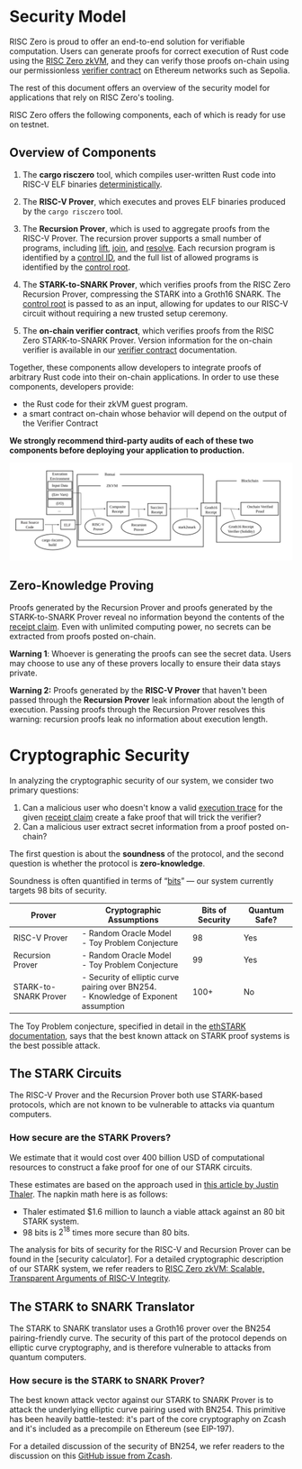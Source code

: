 # Security Model
<!-- This draft assumes we target 98 bits of conjectured soundness for our STARK prover. -->

RISC Zero is proud to offer an end-to-end solution for verifiable computation.
Users can generate proofs for correct execution of Rust code using the [RISC Zero zkVM],
and they can verify those proofs on-chain using our permissionless [verifier contract] on Ethereum networks such as Sepolia.

The rest of this document offers an overview of the security model for applications that rely on RISC Zero's tooling.

RISC Zero offers the following components, each of which is ready for use on testnet.

## Overview of Components

1. The **cargo risczero** tool, which compiles user-written Rust code into RISC-V ELF binaries [deterministically].

2. The **RISC-V Prover**, which executes and proves ELF binaries produced by the `cargo risczero` tool.

3. The **Recursion Prover**, which is used to aggregate proofs from the RISC-V Prover.
The recursion prover supports a small number of programs, including [lift], [join], and [resolve].
Each recursion program is identified by a [control ID], and the full list of allowed programs is identified by the [control root].

1. The **STARK-to-SNARK Prover**, which verifies proofs from the RISC Zero Recursion Prover, compressing the STARK into a Groth16 SNARK.
The [control root] is passed to as an input, allowing for updates to our RISC-V circuit without requiring a new trusted setup ceremony.

1. The **on-chain verifier contract**, which verifies proofs from the RISC Zero STARK-to-SNARK Prover.
Version information for the on-chain verifier is available in our [verifier contract] documentation.

Together, these components allow developers to integrate proofs of arbitrary Rust code into their on-chain applications.
In order to use these components, developers provide:
- the Rust code for their zkVM guest program.
- a smart contract on-chain whose behavior will depend on the output of the Verifier Contract

**We strongly recommend third-party audits of each of these two components before deploying your application to production.**

![Security Model Diagram](../static/diagrams/security-model-diagram.svg)

## Zero-Knowledge Proving
Proofs generated by the Recursion Prover and proofs generated by the STARK-to-SNARK Prover reveal no information beyond the contents of the [receipt claim].
Even with unlimited computing power, no secrets can be extracted from proofs posted on-chain.

**Warning 1**: Whoever is generating the proofs can see the secret data. Users may choose to use any of these provers locally to ensure their data stays private.

**Warning 2:** Proofs generated by the **RISC-V Prover** that haven't been passed through the **Recursion Prover** leak information about the length of execution.
Passing proofs through the Recursion Prover resolves this warning: recursion proofs leak no information about execution length.
<!-- TODO -- depending on whether default behavior includes `lift` we may want to remove Warning 2. -->

# Cryptographic Security

In analyzing the cryptographic security of our system, we consider two primary questions:
1. Can a malicious user who doesn't know a valid [execution trace] for the given [receipt claim] create a fake proof that will trick the verifier?
2. Can a malicious user extract secret information from a proof posted on-chain?

The first question is about the **soundness** of the protocol, and the second question is whether the protocol is **zero-knowledge**.

Soundness is often quantified in terms of “[bits]” — our system currently targets 98 bits of security.

| Prover | Cryptographic Assumptions | Bits of Security | Quantum Safe? |
| --- | --- | --- | --- |
| RISC-V Prover | - Random Oracle Model <br/> - Toy Problem Conjecture  | 98 | Yes |
| Recursion Prover | - Random Oracle Model <br/> - Toy Problem Conjecture| 99 | Yes |
| STARK-to-SNARK Prover | - Security of elliptic curve pairing over BN254. <br/> - Knowledge of Exponent assumption | 100+ | No |

The Toy Problem conjecture, specified in detail in the [ethSTARK documentation], says that the best known attack on STARK proof systems is the best possible attack.

## The STARK Circuits
The RISC-V Prover and the Recursion Prover both use STARK-based protocols, which are not known to be vulnerable to attacks via quantum computers.

### How secure are the STARK Provers?
We estimate that it would cost over 400 billion USD of computational resources to construct a fake proof for one of our STARK circuits.

These estimates are based on the approach used in [this article by Justin Thaler].
The napkin math here is as follows:
- Thaler estimated $1.6 million to launch a viable attack against an 80 bit STARK system.
- 98 bits is $2^{18}$ times more secure than 80 bits.

The analysis for bits of security for the RISC-V and Recursion Prover can be found in the [security calculator].
For a detailed cryptographic description of our STARK system, we refer readers to [RISC Zero zkVM: Scalable, Transparent Arguments of RISC-V Integrity].

## The STARK to SNARK Translator

The STARK to SNARK translator uses a Groth16 prover over the BN254 pairing-friendly curve. The security of this part of the protocol depends on elliptic curve cryptography, and is therefore vulnerable to attacks from quantum computers.

### How secure is the STARK to SNARK Prover?
The best known attack vector against our STARK to SNARK Prover is to attack the underlying elliptic curve pairing used with BN254.
This primitive has been heavily battle-tested: it's part of the core cryptography on Zcash and it's included as a precompile on Ethereum (see EIP-197).

For a detailed discussion of the security of BN254, we refer readers to the discussion on this [GitHub issue from Zcash].

<!-- TODO - use relative links when we move this to dev docs -->
[lift]: https://docs.rs/risc0-zkvm/latest/risc0_zkvm/struct.ApiClient.html#method.lift
[join]: https://docs.rs/risc0-zkvm/latest/risc0_zkvm/struct.ApiClient.html#method.join
[resolve]: https://docs.rs/risc0-zkvm/latest/risc0_zkvm/struct.ApiClient.html#method.resolve
[control ID]: ../terminology#control-id
[control root]: https://dev.risczero.com/terminology#control-root
[execution trace]: https://dev.risczero.com/terminology#execution-trace
[ethSTARK documentation]: https://eprint.iacr.org/2021/582
[deterministically]: https://dev.risczero.com/terminology#deterministic-builds
[GitHub issue from Zcash]: https://github.com/zcash/zcash/issues/714
[Published Audits]: #published-audits
[receipt claim]: https://dev.risczero.com/terminology#deterministic-builds
[Security Description of Proof Construction]: https://www.notion.so/risczero/Security-Description-of-Construction-of-On-Chain-Proofs-of-RISC-Zero-zkVM-execution-7215c65af952465ab79ab0e3e3b58a21
[RISC Zero zkVM: Scalable, Transparent Arguments of RISC-V Integrity]: ./proof-system-in-detail.pdf
[RISC Zero zkVM]: https://dev.risczero.com/zkvm
[this article by Justin Thaler]: https://a16zcrypto.com/posts/article/snark-security-and-performance/
[bits]: https://a16zcrypto.com/posts/article/snark-security-and-performance/
[article announcing move to proven soundness]: https://www.notion.so/Soundness-Upgrade-to-RISC-Zero-s-STARK-Removing-the-Conjectures-ece8eeb1e5d94b7686b94b84a0187b37
[Verifier Contract]: https://dev.risczero.com/api/next/blockchain-integration/contracts/verifier
